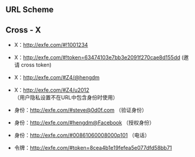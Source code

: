 URL Scheme
----------

## Cross - X

  * X：http://exfe.com/#!1001234

  * X：http://exfe.com/#!token=63474103e7bb3e2091f270cae8d155dd (邀请 cross token)

  * X：http://exfe.com/#Z4/@hengdm

  * X：http://exfe.com/#Z4/u2012 （用户隐私设置不在URL中包含身份时使用）

  * 身份：http://exfe.com/#steve@0d0f.com （验证身份）

  * 身份：http://exfe.com/#hengdm@Facebook （授权身份）

  * 身份：http://exfe.com/#00861060008000p101 （电话）

  * 令牌：http://exfe.com/#token=8cea4b1e19fefea5e077dfd58bb71
